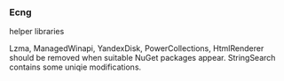 ### Ecng

helper libraries

Lzma, ManagedWinapi, YandexDisk, PowerCollections, HtmlRenderer should be removed when suitable NuGet packages appear.
StringSearch contains some uniqie modifications.